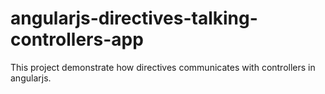 # angularjs-directives-talking-controllers-app

This project demonstrate how directives communicates with controllers in angularjs.	
